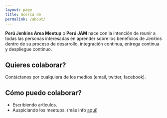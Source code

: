```yaml
---
layout: page
title: Acerca de
permalink: /about/
---
```


**Perú Jenkins Area Meetup** o **Perú JAM** nace con la intención de reunir a todas las personas interesadas en aprender sobre los beneficios de *Jenkins* dentro de su proceso de desarrollo, integración continua, entrega continua y despliegue continuo.

## Quieres colaborar?
Contáctanos por cualquiera de los medios (email, twitter, facebook).

## Cómo puedo colaborar?

* Escribiendo artículos.
* Auspiciando los meetups. (más info [aquí](https://wiki.jenkins-ci.org/display/JENKINS/Jenkins+Area+Meetup#JenkinsAreaMeetup-OtherWaysYouCanSupportAJAM))
